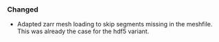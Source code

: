 ### Changed
- Adapted zarr mesh loading to skip segments missing in the meshfile. This was already the case for the hdf5 variant.
